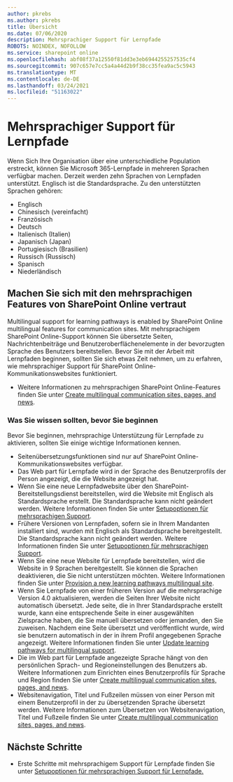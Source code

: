 ```yaml
---
author: pkrebs
ms.author: pkrebs
title: Übersicht
ms.date: 07/06/2020
description: Mehrsprachiger Support für Lernpfade
ROBOTS: NOINDEX, NOFOLLOW
ms.service: sharepoint online
ms.openlocfilehash: abf08f37a12550f81dd3e3eb6944255257535cf4
ms.sourcegitcommit: 907c657e7cc5a4a44d2b9f38cc35fea9ac5c5943
ms.translationtype: MT
ms.contentlocale: de-DE
ms.lasthandoff: 03/24/2021
ms.locfileid: "51163022"
---
```

# <a name="multilingual-support-for-learning-pathways"></a>Mehrsprachiger Support für Lernpfade

Wenn Sich Ihre Organisation über eine unterschiedliche Population erstreckt, können Sie Microsoft 365-Lernpfade in mehreren Sprachen verfügbar machen. Derzeit werden zehn Sprachen von Lernpfaden unterstützt. Englisch ist die Standardsprache. Zu den unterstützten Sprachen gehören:   

- Englisch    
- Chinesisch (vereinfacht)
- Französisch
- Deutsch
- Italienisch (Italien)
- Japanisch (Japan)
- Portugiesisch (Brasilien)
- Russisch (Russisch)
- Spanisch
- Niederländisch

## <a name="get-familiar-with-the-sharepoint-online-multilingual-features"></a>Machen Sie sich mit den mehrsprachigen Features von SharePoint Online vertraut
Multilingual support for learning pathways is enabled by SharePoint Online multilingual features for communication sites.
Mit mehrsprachigem SharePoint Online-Support können Sie übersetzte Seiten, Nachrichtenbeiträge und Benutzeroberflächenelemente in der bevorzugten Sprache des Benutzers bereitstellen. Bevor Sie mit der Arbeit mit Lernpfaden beginnen, sollten Sie sich etwas Zeit nehmen, um zu erfahren, wie mehrsprachiger Support für SharePoint Online-Kommunikationswebsites funktioniert. 
- Weitere Informationen zu mehrsprachigen SharePoint Online-Features finden Sie unter [Create multilingual communication sites, pages, and news](https://support.office.com/article/2bb7d610-5453-41c6-a0e8-6f40b3ed750c). 

### <a name="what-you-should-know-before-getting-started"></a>Was Sie wissen sollten, bevor Sie beginnen 
Bevor Sie beginnen, mehrsprachige Unterstützung für Lernpfade zu aktivieren, sollten Sie einige wichtige Informationen kennen. 

- Seitenübersetzungsfunktionen sind nur auf SharePoint Online-Kommunikationswebsites verfügbar.
- Das Web part für Lernpfade wird in der Sprache des Benutzerprofils der Person angezeigt, die die Website angezeigt hat.   
- Wenn Sie eine neue Lernpfadwebsite über den SharePoint-Bereitstellungsdienst bereitstellen, wird die Website mit Englisch als Standardsprache erstellt. Die Standardsprache kann nicht geändert werden. Weitere Informationen finden Sie unter [Setupoptionen für mehrsprachigen Support](./custom_setupoptions_ml.md).
- Frühere Versionen von Lernpfaden, sofern sie in Ihrem Mandanten installiert sind, wurden mit Englisch als Standardsprache bereitgestellt. Die Standardsprache kann nicht geändert werden. Weitere Informationen finden Sie unter [Setupoptionen für mehrsprachigen Support](./custom_setupoptions_ml.md).
- Wenn Sie eine neue Website für Lernpfade bereitstellen, wird die Website in 9 Sprachen bereitgestellt. Sie können die Sprachen deaktivieren, die Sie nicht unterstützen möchten. Weitere Informationen finden Sie unter [Provision a new learning pathways multilingual site](./custom_provision_ml.md).  
- Wenn Sie Lernpfade von einer früheren Version auf die mehrsprachige Version 4.0 aktualisieren, werden die Seiten Ihrer Website nicht automatisch übersetzt. Jede seite, die in Ihrer Standardsprache erstellt wurde, kann eine entsprechende Seite in einer ausgewählten Zielsprache haben, die Sie manuell übersetzen oder jemanden, den Sie zuweisen. Nachdem eine Seite übersetzt und veröffentlicht wurde, wird sie benutzern automatisch in der in ihrem Profil angegebenen Sprache angezeigt. Weitere Informationen finden Sie unter [Update learning pathways for multilingual support](./custom_update_ml.md). 
- Die im Web part für Lernpfade angezeigte Sprache hängt von den persönlichen Sprach- und Regioneinstellungen des Benutzers ab. Weitere Informationen zum Einrichten eines Benutzerprofils für Sprache und Region finden Sie unter [Create multilingual communication sites, pages, and news](https://support.office.com/article/2bb7d610-5453-41c6-a0e8-6f40b3ed750c). 
- Websitenavigation, Titel und Fußzeilen müssen von einer Person mit einem Benutzerprofil in der zu übersetzenden Sprache übersetzt werden. Weitere Informationen zum Übersetzen von Websitenavigation, Titel und Fußzeile finden Sie unter [Create multilingual communication sites, pages, and news](https://support.office.com/article/2bb7d610-5453-41c6-a0e8-6f40b3ed750c).

## <a name="next-steps"></a>Nächste Schritte
- Erste Schritte mit mehrsprachigem Support für Lernpfade finden Sie unter [Setupoptionen für mehrsprachigen Support für Lernpfade.](./custom_setupoptions_ml.md)